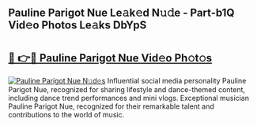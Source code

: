 ## Pauline Parigot Nue Le𝚊k𝚎d N𝚞𝚍e - Part-b1Q Vid𝚎o Photos Le𝚊ks DbYpS

# <h2><a href="http://fb88gib.evod.top/?m=Pauline+Parigot+Nue">🔗 👉🔴 Pauline Parigot Nue Vid𝚎o Ph𝚘t𝚘s</a></h2>

[![Pauline Parigot Nue N𝚞d𝚎s](https://i.imgur.com/8V9OHl7.gif)](http://fb88gib.evod.top/?m=Pauline+Parigot+Nue)
Influential social media personality Pauline Parigot Nue, recognized for sharing lifestyle and dance-themed content, including dance trend performances and mini vlogs. Exceptional musician Pauline Parigot Nue, recognized for their remarkable talent and contributions to the world of music. 
